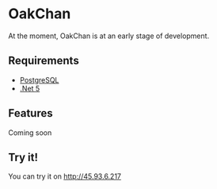 # OakChan
At the moment, OakChan is at an early stage of development. 

## Requirements
* [PostgreSQL](https://www.postgresql.org/)
* [.Net 5](https://dotnet.microsoft.com/)
## Features
Coming soon
## Try it!
You can try it on http://45.93.6.217
